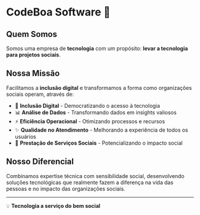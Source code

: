 # CodeBoa Software 🌟

## Quem Somos

Somos uma empresa de **tecnologia** com um propósito: **levar a tecnologia para projetos sociais**.

## Nossa Missão

Facilitamos a **inclusão digital** e transformamos a forma como organizações sociais operam, através de:

- 🎯 **Inclusão Digital** - Democratizando o acesso à tecnologia
- 📊 **Análise de Dados** - Transformando dados em insights valiosos
- ⚡ **Eficiência Operacional** - Otimizando processos e recursos
- ✨ **Qualidade no Atendimento** - Melhorando a experiência de todos os usuários
- 🤝 **Prestação de Serviços Sociais** - Potencializando o impacto social

## Nosso Diferencial

Combinamos expertise técnica com sensibilidade social, desenvolvendo soluções tecnológicas que realmente fazem a diferença na vida das pessoas e no impacto das organizações sociais.

---

💡 **Tecnologia a serviço do bem social**
